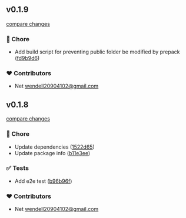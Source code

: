 
## v0.1.9

[compare changes](https://github.com/shunnNet/nuxt-msw/compare/v0.1.8...v0.1.9)

### 🏡 Chore

- Add build script for preventing public folder be modified by prepack ([fd9b9d6](https://github.com/shunnNet/nuxt-msw/commit/fd9b9d6))

### ❤️ Contributors

- Net <wendell20904102@gmail.com>

## v0.1.8

[compare changes](https://github.com/shunnNet/nuxt-msw/compare/0.1.7...v0.1.8)

### 🏡 Chore

- Update dependencies ([1522d65](https://github.com/shunnNet/nuxt-msw/commit/1522d65))
- Update package info ([b11e3ee](https://github.com/shunnNet/nuxt-msw/commit/b11e3ee))

### ✅ Tests

- Add e2e test ([b96b96f](https://github.com/shunnNet/nuxt-msw/commit/b96b96f))

### ❤️ Contributors

- Net <wendell20904102@gmail.com>

